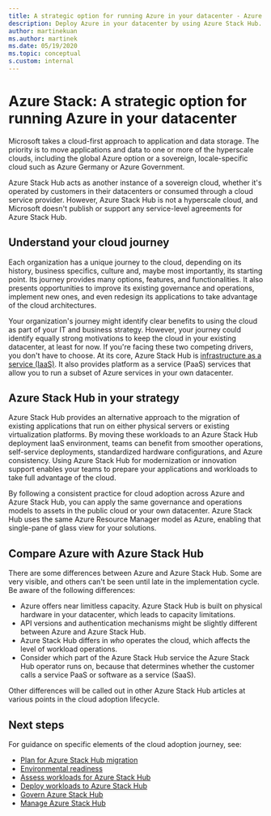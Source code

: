 ```yaml
---
title: A strategic option for running Azure in your datacenter - Azure Stack
description: Deploy Azure in your datacenter by using Azure Stack Hub.
author: martinekuan
ms.author: martinek
ms.date: 05/19/2020
ms.topic: conceptual
s.custom: internal
---
```


# Azure Stack: A strategic option for running Azure in your datacenter

Microsoft takes a cloud-first approach to application and data storage. The priority is to move applications and data to one or more of the hyperscale clouds, including the global Azure option or a sovereign, locale-specific cloud such as Azure Germany or Azure Government.

Azure Stack Hub acts as another instance of a sovereign cloud, whether it's operated by customers in their datacenters or consumed through a cloud service provider. However, Azure Stack Hub is not a hyperscale cloud, and Microsoft doesn't publish or support any service-level agreements for Azure Stack Hub.

## Understand your cloud journey

Each organization has a unique journey to the cloud, depending on its history, business specifics, culture and, maybe most importantly, its starting point. Its journey provides many options, features, and functionalities. It also presents opportunities to improve its existing governance and operations, implement new ones, and even redesign its applications to take advantage of the cloud architectures.

Your organization's journey might identify clear benefits to using the cloud as part of your IT and business strategy. However, your journey could identify equally strong motivations to keep the cloud in your existing datacenter, at least for now. If you're facing these two competing drivers, you don't have to choose. At its core, Azure Stack Hub is [infrastructure as a service (IaaS)](https://azure.microsoft.com/blog/azure-stack-iaas-part-one/). It also provides platform as a service (PaaS) services that allow you to run a subset of Azure services in your own datacenter.

## Azure Stack Hub in your strategy

Azure Stack Hub provides an alternative approach to the migration of existing applications that run on either physical servers or existing virtualization platforms. By moving these workloads to an Azure Stack Hub deployment IaaS environment, teams can benefit from smoother operations, self-service deployments, standardized hardware configurations, and Azure consistency. Using Azure Stack Hub for modernization or innovation support enables your teams to prepare your applications and workloads to take full advantage of the cloud.

By following a consistent practice for cloud adoption across Azure and Azure Stack Hub, you can apply the same governance and operations models to assets in the public cloud or your own datacenter. Azure Stack Hub uses the same Azure Resource Manager model as Azure, enabling that single-pane of glass view for your solutions.

## Compare Azure with Azure Stack Hub

There are some differences between Azure and Azure Stack Hub. Some are very visible, and others can't be seen until late in the implementation cycle. Be aware of the following differences:

- Azure offers near limitless capacity. Azure Stack Hub is built on physical hardware in your datacenter, which leads to capacity limitations.
- API versions and authentication mechanisms might be slightly different between Azure and Azure Stack Hub.
- Azure Stack Hub differs in *who* operates the cloud, which affects the level of workload operations.
- Consider which part of the Azure Stack Hub service the Azure Stack Hub operator runs on, because that determines whether the customer calls a service PaaS or software as a service (SaaS).

Other differences will be called out in other Azure Stack Hub articles at various points in the cloud adoption lifecycle.

## Next steps

For guidance on specific elements of the cloud adoption journey, see:

- [Plan for Azure Stack Hub migration](./plan.md)
- [Environmental readiness](./ready.md)
- [Assess workloads for Azure Stack Hub](./migrate-assess.md)
- [Deploy workloads to Azure Stack Hub](./migrate-deploy.md)
- [Govern Azure Stack Hub](./govern.md)
- [Manage Azure Stack Hub](./manage.md)
